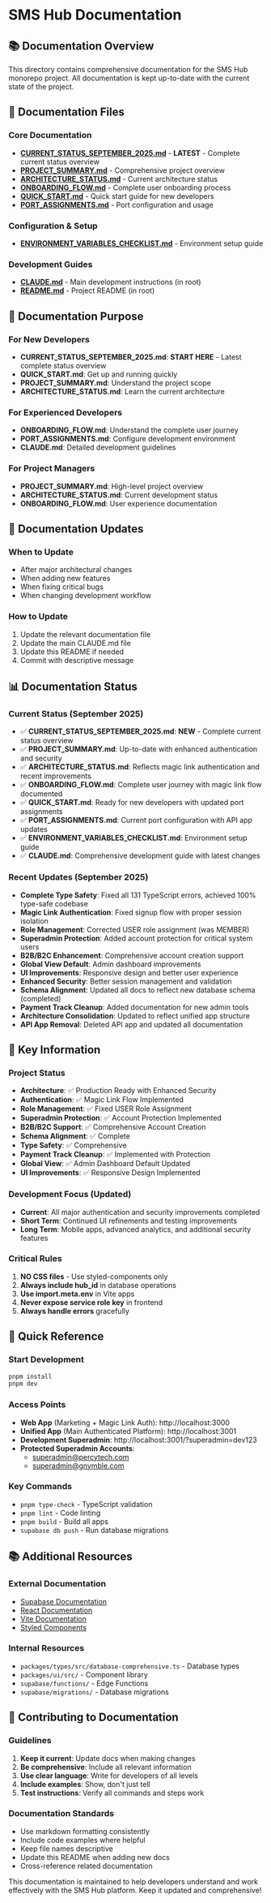 # SMS Hub Documentation

## 📚 Documentation Overview

This directory contains comprehensive documentation for the SMS Hub monorepo project. All documentation is kept up-to-date with the current state of the project.

## 📖 Documentation Files

### Core Documentation
- **[CURRENT_STATUS_SEPTEMBER_2025.md](./CURRENT_STATUS_SEPTEMBER_2025.md)** - **LATEST** - Complete current status overview
- **[PROJECT_SUMMARY.md](./PROJECT_SUMMARY.md)** - Comprehensive project overview
- **[ARCHITECTURE_STATUS.md](./ARCHITECTURE_STATUS.md)** - Current architecture status
- **[ONBOARDING_FLOW.md](./ONBOARDING_FLOW.md)** - Complete user onboarding process
- **[QUICK_START.md](./QUICK_START.md)** - Quick start guide for new developers
- **[PORT_ASSIGNMENTS.md](./PORT_ASSIGNMENTS.md)** - Port configuration and usage

### Configuration & Setup
- **[ENVIRONMENT_VARIABLES_CHECKLIST.md](./ENVIRONMENT_VARIABLES_CHECKLIST.md)** - Environment setup guide

### Development Guides
- **[CLAUDE.md](../CLAUDE.md)** - Main development instructions (in root)
- **[README.md](../README.md)** - Project README (in root)

## 🎯 Documentation Purpose

### For New Developers
- **CURRENT_STATUS_SEPTEMBER_2025.md**: **START HERE** - Latest complete status overview
- **QUICK_START.md**: Get up and running quickly
- **PROJECT_SUMMARY.md**: Understand the project scope
- **ARCHITECTURE_STATUS.md**: Learn the current architecture

### For Experienced Developers
- **ONBOARDING_FLOW.md**: Understand the complete user journey
- **PORT_ASSIGNMENTS.md**: Configure development environment
- **CLAUDE.md**: Detailed development guidelines

### For Project Managers
- **PROJECT_SUMMARY.md**: High-level project overview
- **ARCHITECTURE_STATUS.md**: Current development status
- **ONBOARDING_FLOW.md**: User experience documentation

## 🔄 Documentation Updates

### When to Update
- After major architectural changes
- When adding new features
- When fixing critical bugs
- When changing development workflow

### How to Update
1. Update the relevant documentation file
2. Update the main CLAUDE.md file
3. Update this README if needed
4. Commit with descriptive message

## 📊 Documentation Status

### Current Status (September 2025)
- ✅ **CURRENT_STATUS_SEPTEMBER_2025.md**: **NEW** - Complete current status overview
- ✅ **PROJECT_SUMMARY.md**: Up-to-date with enhanced authentication and security
- ✅ **ARCHITECTURE_STATUS.md**: Reflects magic link authentication and recent improvements
- ✅ **ONBOARDING_FLOW.md**: Complete user journey with magic link flow documented
- ✅ **QUICK_START.md**: Ready for new developers with updated port assignments
- ✅ **PORT_ASSIGNMENTS.md**: Current port configuration with API app updates
- ✅ **ENVIRONMENT_VARIABLES_CHECKLIST.md**: Environment setup guide
- ✅ **CLAUDE.md**: Comprehensive development guide with latest changes

### Recent Updates (September 2025)
- **Complete Type Safety**: Fixed all 131 TypeScript errors, achieved 100% type-safe codebase
- **Magic Link Authentication**: Fixed signup flow with proper session isolation
- **Role Management**: Corrected USER role assignment (was MEMBER)
- **Superadmin Protection**: Added account protection for critical system users
- **B2B/B2C Enhancement**: Comprehensive account creation support
- **Global View Default**: Admin dashboard improvements
- **UI Improvements**: Responsive design and better user experience
- **Enhanced Security**: Better session management and validation
- **Schema Alignment**: Updated all docs to reflect new database schema (completed)
- **Payment Track Cleanup**: Added documentation for new admin tools
- **Architecture Consolidation**: Updated to reflect unified app structure
- **API App Removal**: Deleted API app and updated all documentation

## 🎯 Key Information

### Project Status
- **Architecture**: ✅ Production Ready with Enhanced Security
- **Authentication**: ✅ Magic Link Flow Implemented
- **Role Management**: ✅ Fixed USER Role Assignment
- **Superadmin Protection**: ✅ Account Protection Implemented
- **B2B/B2C Support**: ✅ Comprehensive Account Creation
- **Schema Alignment**: ✅ Complete
- **Type Safety**: ✅ Comprehensive
- **Payment Track Cleanup**: ✅ Implemented with Protection
- **Global View**: ✅ Admin Dashboard Default Updated
- **UI Improvements**: ✅ Responsive Design Implemented

### Development Focus (Updated)
- **Current**: All major authentication and security improvements completed
- **Short Term**: Continued UI refinements and testing improvements
- **Long Term**: Mobile apps, advanced analytics, and additional security features

### Critical Rules
1. **NO CSS files** - Use styled-components only
2. **Always include hub_id** in database operations
3. **Use import.meta.env** in Vite apps
4. **Never expose service role key** in frontend
5. **Always handle errors** gracefully

## 🔧 Quick Reference

### Start Development
```bash
pnpm install
pnpm dev
```

### Access Points
- **Web App** (Marketing + Magic Link Auth): http://localhost:3000
- **Unified App** (Main Authenticated Platform): http://localhost:3001
- **Development Superadmin**: http://localhost:3001/?superadmin=dev123
- **Protected Superadmin Accounts**: 
  - superadmin@percytech.com
  - superadmin@gnymble.com

### Key Commands
- `pnpm type-check` - TypeScript validation
- `pnpm lint` - Code linting
- `pnpm build` - Build all apps
- `supabase db push` - Run database migrations

## 📚 Additional Resources

### External Documentation
- [Supabase Documentation](https://supabase.com/docs)
- [React Documentation](https://react.dev)
- [Vite Documentation](https://vitejs.dev)
- [Styled Components](https://styled-components.com)

### Internal Resources
- `packages/types/src/database-comprehensive.ts` - Database types
- `packages/ui/src/` - Component library
- `supabase/functions/` - Edge Functions
- `supabase/migrations/` - Database migrations

## 🤝 Contributing to Documentation

### Guidelines
1. **Keep it current**: Update docs when making changes
2. **Be comprehensive**: Include all relevant information
3. **Use clear language**: Write for developers of all levels
4. **Include examples**: Show, don't just tell
5. **Test instructions**: Verify all commands and steps work

### Documentation Standards
- Use markdown formatting consistently
- Include code examples where helpful
- Keep file names descriptive
- Update this README when adding new docs
- Cross-reference related documentation

This documentation is maintained to help developers understand and work effectively with the SMS Hub platform. Keep it updated and comprehensive!